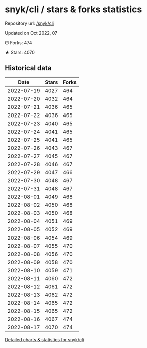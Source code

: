 # snyk/cli / stars & forks statistics

Repository url: [/snyk/cli](https://github.com/snyk/cli)

Updated on Oct 2022, 07

☋ Forks: 474

★ Stars: 4070

## Historical data
| Date | Stars | Forks |
|------|-------|-------|
| 2022-07-19 | 4027 | 464 | 
| 2022-07-20 | 4032 | 464 | 
| 2022-07-21 | 4036 | 465 | 
| 2022-07-22 | 4036 | 465 | 
| 2022-07-23 | 4040 | 465 | 
| 2022-07-24 | 4041 | 465 | 
| 2022-07-25 | 4041 | 465 | 
| 2022-07-26 | 4043 | 467 | 
| 2022-07-27 | 4045 | 467 | 
| 2022-07-28 | 4046 | 467 | 
| 2022-07-29 | 4047 | 466 | 
| 2022-07-30 | 4048 | 467 | 
| 2022-07-31 | 4048 | 467 | 
| 2022-08-01 | 4049 | 468 | 
| 2022-08-02 | 4050 | 468 | 
| 2022-08-03 | 4050 | 468 | 
| 2022-08-04 | 4051 | 469 | 
| 2022-08-05 | 4052 | 469 | 
| 2022-08-06 | 4054 | 469 | 
| 2022-08-07 | 4055 | 470 | 
| 2022-08-08 | 4056 | 470 | 
| 2022-08-09 | 4058 | 470 | 
| 2022-08-10 | 4059 | 471 | 
| 2022-08-11 | 4060 | 472 | 
| 2022-08-12 | 4061 | 472 | 
| 2022-08-13 | 4062 | 472 | 
| 2022-08-14 | 4065 | 472 | 
| 2022-08-15 | 4065 | 472 | 
| 2022-08-16 | 4067 | 474 | 
| 2022-08-17 | 4070 | 474 | 


[Detailed charts & statistics for snyk/cli](https://reviewgithub.com/rep/snyk/cli)
